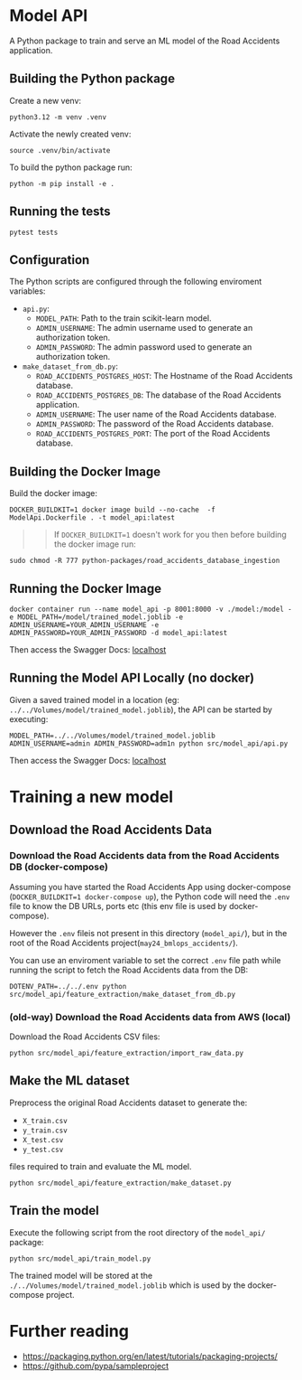 # Model API

A Python package to train and serve an ML model of the Road Accidents application.


## Building the Python package

Create a new venv:
```
python3.12 -m venv .venv
```

Activate the newly created venv:
```
source .venv/bin/activate
```

To build the python package run:
```
python -m pip install -e .
```

## Running the tests

```
pytest tests
```
## Configuration

The Python scripts are configured through the following enviroment variables:

- `api.py`:
    - `MODEL_PATH`: Path to the train scikit-learn model.
    - `ADMIN_USERNAME`: The admin username used to generate an authorization token.
    - `ADMIN_PASSWORD`: The admin password used to generate an authorization token.
- `make_dataset_from_db.py`:
    - `ROAD_ACCIDENTS_POSTGRES_HOST`: The Hostname of the Road Accidents database.
    - `ROAD_ACCIDENTS_POSTGRES_DB`: The database of the Road Accidents application.
    - `ADMIN_USERNAME`: The user name of the Road Accidents database.
    - `ADMIN_PASSWORD`: The password of the Road Accidents database.
    - `ROAD_ACCIDENTS_POSTGRES_PORT`: The port of the Road Accidents database.

## Building the Docker Image

Build the docker image:

```
DOCKER_BUILDKIT=1 docker image build --no-cache  -f ModelApi.Dockerfile . -t model_api:latest
```

>> If `DOCKER_BUILDKIT=1` doesn't work for you then before building the docker image run:
```
sudo chmod -R 777 python-packages/road_accidents_database_ingestion
```

## Running the Docker Image

```
docker container run --name model_api -p 8001:8000 -v ./model:/model -e MODEL_PATH=/model/trained_model.joblib -e ADMIN_USERNAME=YOUR_ADMIN_USERNAME -e ADMIN_PASSWORD=YOUR_ADMIN_PASSWORD -d model_api:latest
```

Then access the Swagger Docs: [localhost](http://localhost:8000/docs)

## Running the Model API Locally (no docker)

Given a saved trained model in a location (eg: `../../Volumes/model/trained_model.joblib`), the API can be started by executing:

```
MODEL_PATH=../../Volumes/model/trained_model.joblib ADMIN_USERNAME=admin ADMIN_PASSWORD=adm1n python src/model_api/api.py
```

Then access the Swagger Docs: [localhost](http://localhost:8000/docs)


# Training a new model

## Download the Road Accidents Data

### Download the Road Accidents data from the Road Accidents DB (docker-compose)
Assuming you have started the Road Accidents App using docker-compose (`DOCKER_BUILDKIT=1 docker-compose up`),
the Python code will need the `.env` file to know the DB URLs, ports etc (this env file is used 
by docker-compose). 

However the `.env` fileis not present in this directory (`model_api/`), but in the root of the Road Accidents project(`may24_bmlops_accidents/`). 

You can use an enviroment variable to set the correct `.env` file path while running the script
to fetch the Road Accidents data from the DB:

```
DOTENV_PATH=../../.env python src/model_api/feature_extraction/make_dataset_from_db.py
```

### (old-way) Download the Road Accidents data from AWS (local)

Download the Road Accidents CSV files:
```
python src/model_api/feature_extraction/import_raw_data.py
```

## Make the ML dataset

Preprocess the original Road Accidents dataset to generate the:
- `X_train.csv`
- `y_train.csv`
- `X_test.csv`
- `y_test.csv`

files required to train and evaluate the ML model.

```
python src/model_api/feature_extraction/make_dataset.py
```

## Train the model

Execute the following script from the root directory of the `model_api/` package:

```
python src/model_api/train_model.py
```

The trained model will be stored at the `./../Volumes/model/trained_model.joblib`
which is used by the docker-compose project.


# Further reading

- https://packaging.python.org/en/latest/tutorials/packaging-projects/
- https://github.com/pypa/sampleproject
